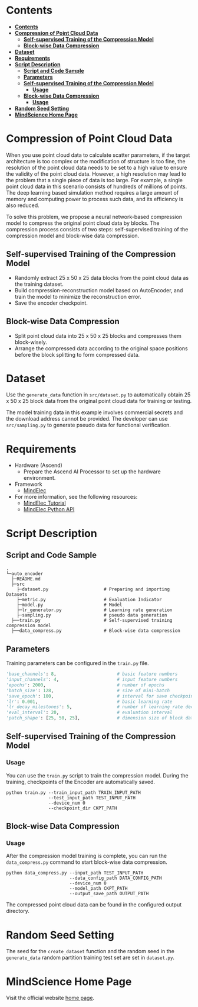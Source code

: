 # **Contents**

- [**Contents**](#contents)
- [**Compression of Point Cloud Data**](#compression-of-point-cloud-data)
    - [**Self-supervised Training of the Compression Model**](#self-supervised-training-of-the-compression-model)
    - [**Block-wise Data Compression**](#block-wise-data-compression)
- [**Dataset**](#dataset)
- [**Requirements**](#requirements)
- [**Script Description**](#script-description)
    - [**Script and Code Sample**](#script-and-code-sample)
    - [**Parameters**](#parameters)
    - [**Self-supervised Training of the Compression Model**](#self-supervised-training-of-the-compression-model-1)
        - [**Usage**](#usage)
    - [**Block-wise Data Compression**](#block-wise-data-compression-1)
        - [**Usage**](#usage-1)
- [**Random Seed Setting**](#random-seed-setting)
- [**MindScience Home Page**](#mindscience-home-page)

# **Compression of Point Cloud Data**

When you use point cloud data to calculate scatter parameters, if the target architecture is too complex or the modification of structure is too fine, the resolution of the point cloud data needs to be set to a high value to ensure the validity of the point cloud data. However, a high resolution may lead to the problem that a single piece of data is too large. For example, a single point cloud data in this scenario consists of hundreds of millions of points. The deep learning based simulation method requires a large amount of memory and computing power to process such data, and its efficiency is also reduced.

To solve this problem, we propose a neural network-based compression model to compress the original point cloud data by blocks. The compression process consists of two steps: self-supervised training of the compression model and block-wise data compression.

## **Self-supervised Training of the Compression Model**

- Randomly extract 25 x 50 x 25 data blocks from the point cloud data as the training dataset.
- Build compression-reconstruction model based on AutoEncoder, and train the model to minimize the reconstruction error.
- Save the encoder checkpoint.

## **Block-wise Data Compression**

- Split point cloud data into 25 x 50 x 25 blocks and compresses them block-wisely.
- Arrange the compressed data according to the original space positions before the block splitting to form compressed data.

# **Dataset**

Use the `generate_data` function in `src/dataset.py` to automatically obtain 25 x 50 x 25 block data from the original point cloud data for training or testing.

The model training data in this example involves commercial secrets and the download address cannot be provided. The developer can use `src/sampling.py` to generate pseudo data for functional verification.

# **Requirements**

- Hardware (Ascend)
    - Prepare the Ascend AI Processor to set up the hardware environment.
- Framework
    - [MindElec](https://gitee.com/mindspore/mindscience/tree/master/MindElec)
- For more information, see the following resources:
    - [MindElec Tutorial](https://www.mindspore.cn/mindscience/docs/en/master/mindelec/intro_and_install.html)
    - [MindElec Python API](https://www.mindspore.cn/mindscience/api/en/master/mindelec.html)

# **Script Description**

## **Script and Code Sample**

```path
.
└─auto_encoder
  ├─README.md
  ├─src
    ├─dataset.py                     # Preparing and importing Datasets
    ├─metric.py                      # Evaluation Indicator
    ├─model.py                       # Model
    ├─lr_generator.py                # Learning rate generation
    ├─sampling.py                    # pseudo data generation
  ├──train.py                        # Self-supervised training compression model
  ├──data_compress.py                # Block-wise data compression
```

## **Parameters**

Training parameters can be configured in the `train.py` file.

```python
'base_channels': 8,                       # basic feature numbers
'input_channels': 4,                      # input feature numbers
'epochs': 2000,                           # number of epochs
'batch_size': 128,                        # size of mini-batch
'save_epoch': 100,                        # interval for save checkpoints
'lr': 0.001,                              # basic learning rate
'lr_decay_milestones': 5,                 # number of learning rate decays
'eval_interval': 20,                      # evaluation interval
'patch_shape': [25, 50, 25],              # dimension size of block data
```

## **Self-supervised Training of the Compression Model**

### **Usage**

You can use the `train.py` script to train the compression model. During the training, checkpoints of the Encoder are automatically saved.

``` shell
python train.py --train_input_path TRAIN_INPUT_PATH
                --test_input_path TEST_INPUT_PATH
                --device_num 0
                --checkpoint_dir CKPT_PATH
```

## **Block-wise Data Compression**

### **Usage**

After the compression model training is complete, you can run the `data_compress.py` command to start block-wise data compression.

``` shell
python data_compress.py --input_path TEST_INPUT_PATH
                        --data_config_path DATA_CONFIG_PATH
                        --device_num 0
                        --model_path CKPT_PATH
                        --output_save_path OUTPUT_PATH
```

The compressed point cloud data can be found in the configured output directory.

# **Random Seed Setting**

The seed for the `create_dataset` function and the random seed in the `generate_data` random partition training test set are set in `dataset.py`.

# **MindScience Home Page**

Visit the official website [home page](https://gitee.com/mindspore/mindscience).
